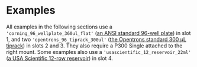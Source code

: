 Examples
========

All examples in the following sections use a `'corning_96_wellplate_360ul_flat'` ([an
ANSI standard 96-well
plate](https://labware.opentrons.com/corning_96_wellplate_360ul_flat))
in slot 1, and two `'opentrons_96_tiprack_300ul'` ([the Opentrons
standard 300 µL
tiprack](https://labware.opentrons.com/opentrons_96_tiprack_300ul)) in
slots 2 and 3. They also require a P300 Single attached to the right
mount. Some examples also use a `'usascientific_12_reservoir_22ml'` ([a
USA Scientific 12-row
reservoir](https://labware.opentrons.com/usascientific_12_reservoir_22ml))
in slot 4.